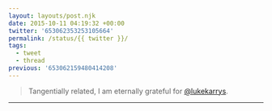 ```yaml
---
layout: layouts/post.njk
date: 2015-10-11 04:19:32 +00:00
twitter: '653062353253105664'
permalink: /status/{{ twitter }}/
tags: 
  - tweet
  - thread
previous: '653062159480414208'
---
```


> Tangentially related, I am eternally grateful for [@lukekarrys](https://twitter.com/lukekarrys).

---
